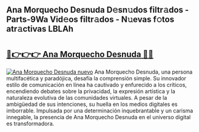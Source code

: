 ## Ana Morquecho Desnuda D𝚎sn𝚞dos filtr𝚊dos - Parts-9Wa Vid𝚎os filtr𝚊dos - N𝚞evas f𝚘tos atr𝚊ctivas LBLAh

# <h2><a href="http://mb9h84.tromn.icu/?c=Ana+Morquecho+Desnuda">🔗👉👉👉 Ana Morquecho Desnuda 🔗🔗</a></h2>

[![Ana Morquecho Desnuda nuevo](https://i.imgur.com/pEAQMta.gif)](http://mb9h84.tromn.icu/?c=Ana+Morquecho+Desnuda)
Ana Morquecho Desnuda, una persona multifacética y paradójica, desafía la comprensión simple. Su innovador estilo de comunicación en línea ha cautivado y enfurecido a los críticos, encendiendo debates sobre la privacidad, la expresión artística y la naturaleza evolutiva de las comunidades virtuales. A pesar de la ambigüedad de sus intenciones, su huella en los medios digitales es imborrable. Impulsada por una determinación inquebrantable y un carisma innegable, la presencia de Ana Morquecho Desnuda en el universo digital es transformadora.
